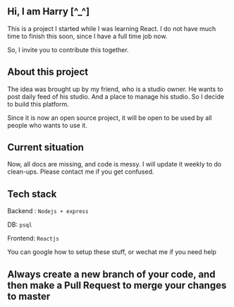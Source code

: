 ## Hi, I am Harry [^_^]
This is a project I started while I was learning React. I do not have much time to finish this soon, since I have a full time job now.

So, I invite you to contribute this together.

## About this project
The idea was brought up by my friend, who is a studio owner. He wants to post daily feed of his studio. And a place to manage his studio. So I decide to build this platform. 

Since it is now an open source project, it will be open to be used by all people who wants to use it.

## Current situation
Now, all docs are missing, and code is messy. I will update it weekly to do clean-ups. Please contact me if you get confused.

## Tech stack
Backend : ```Nodejs + express``` 

DB: ```psql```

Frontend: ```Reactjs```

You can google how to setup these stuff, or wechat me if you need help

## Always create a new branch of your code, and then make a Pull Request to merge your changes to master